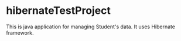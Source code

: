 # hibernateTestProject
This is java application for managing Student's data. It uses Hibernate framework.
